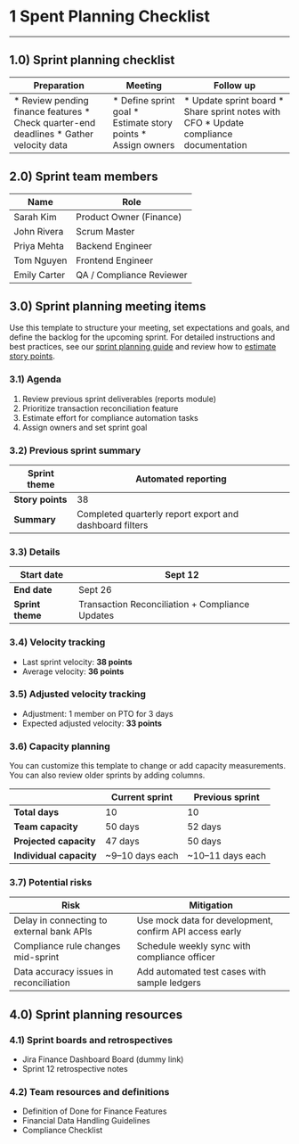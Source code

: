 # 1 Spent Planning Checklist

 

---

## 1.0) Sprint planning checklist



| **Preparation** | **Meeting** | **Follow up** |
| --- | --- | --- |
| * Review pending finance features * Check quarter-end deadlines * Gather velocity data | * Define sprint goal * Estimate story points * Assign owners | * Update sprint board * Share sprint notes with CFO * Update compliance documentation |

## 2.0) Sprint team members



| **Name** | **Role** |
| --- | --- |
| Sarah Kim | Product Owner (Finance) |
| John Rivera | Scrum Master |
| Priya Mehta | Backend Engineer |
| Tom Nguyen | Frontend Engineer |
| Emily Carter | QA / Compliance Reviewer |

## 3.0) Sprint planning meeting items

Use this template to structure your meeting, set expectations and goals, and define the backlog for the upcoming sprint. For detailed instructions and best practices, see our [sprint planning guide](https://www.atlassian.com/agile/scrum/sprint-planning) and review how to [estimate story points](https://www.atlassian.com/agile/project-management/estimation).

### 3.1) Agenda

1. Review previous sprint deliverables (reports module)
2. Prioritize transaction reconciliation feature
3. Estimate effort for compliance automation tasks
4. Assign owners and set sprint goal

### 3.2) Previous sprint summary



| **Sprint theme** | Automated reporting |
| --- | --- |
| **Story points** | 38 |
| **Summary** | Completed quarterly report export and dashboard filters |

### 3.3) Details



| **Start date** | Sept 12 |
| --- | --- |
| **End date** | Sept 26 |
| **Sprint theme** | Transaction Reconciliation + Compliance Updates |

### 3.4) Velocity tracking

* Last sprint velocity: **38 points**
* Average velocity: **36 points**

### 3.5) Adjusted velocity tracking

* Adjustment: 1 member on PTO for 3 days
* Expected adjusted velocity: **33 points**

### 3.6) Capacity planning

 You can customize this template to change or add capacity measurements. You can also review older sprints by adding columns.



|  | **Current sprint** | **Previous sprint** |
| --- | --- | --- |
| **Total days** | 10 | 10 |
| **Team capacity** | 50 days | 52 days |
| **Projected capacity** | 47 days | 50 days |
| **Individual capacity** | ~9–10 days each | ~10–11 days each |

### 3.7) Potential risks



| **Risk** | **Mitigation** |
| --- | --- |
| Delay in connecting to external bank APIs | Use mock data for development, confirm API access early |
| Compliance rule changes mid-sprint | Schedule weekly sync with compliance officer |
| Data accuracy issues in reconciliation | Add automated test cases with sample ledgers |

## 4.0) Sprint planning resources

### 4.1) Sprint boards and retrospectives

* Jira Finance Dashboard Board (dummy link)
* Sprint 12 retrospective notes

### 4.2) Team resources and definitions

* Definition of Done for Finance Features
* Financial Data Handling Guidelines
* Compliance Checklist

